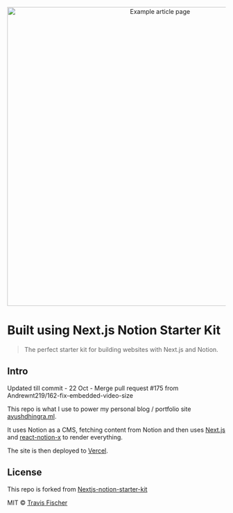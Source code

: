 <p align="center">
  <a href="https://transitivebullsh.it/nextjs-notion-starter-kit">
    <img alt="Example article page" src="https://ssfy.io/https%3A%2F%2Fwww.notion.so%2Fimage%2Fhttps%253A%252F%252Fs3-us-west-2.amazonaws.com%252Fsecure.notion-static.com%252Fd147d76c-28a4-4cdd-a503-2d6bcc50a787%252Ftransitivebullsh.it__(5)-opt.jpg%3Ftable%3Dblock%26id%3D5b87b717-ca5b-49da-b17c-12c3eab1644a%26cache%3Dv2" width="689">
  </a>
</p>

# Built using Next.js Notion Starter Kit

> The perfect starter kit for building websites with Next.js and Notion.

## Intro

Updated till commit - 22 Oct - Merge pull request #175 from Andrewnt219/162-fix-embedded-video-size

This repo is what I use to power my personal blog / portfolio site [ayushdhingra.ml](https://ayushdhingra.ml).

It uses Notion as a CMS, fetching content from Notion and then uses [Next.js](https://nextjs.org/) and [react-notion-x](https://github.com/NotionX/react-notion-x) to render everything.

The site is then deployed to [Vercel](http://vercel.com).

## License
This repo is forked from [Nextjs-notion-starter-kit](https://github.com/transitive-bullshit/nextjs-notion-starter-kit)

MIT © [Travis Fischer](https://transitivebullsh.it)
